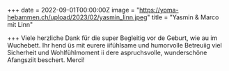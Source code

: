 +++
date = 2022-09-01T00:00:00Z
image = "https://yoma-hebammen.ch/upload/2023/02/yasmin_linn.jpeg"
title = "Yasmin & Marco mit Linn"

+++
Viele herzliche Dank für die super Begleitig vor de Geburt, wie au im Wuchebett. Ihr hend üs mit eurere iifühlsame und humorvolle Betreuiig viel Sicherheit und Wohlfühlmoment ii dere aspruchsvolle, wunderschöne Afangsziit beschert. Merci!